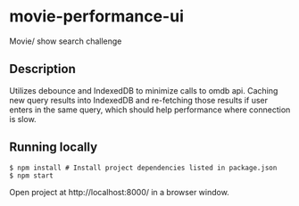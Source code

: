 # movie-performance-ui

Movie/ show search challenge

## Description
Utilizes debounce and IndexedDB to minimize calls to omdb api.
Caching new query results into IndexedDB and re-fetching those results if user
enters in the same query, which should help performance where connection is slow. 

## Running locally

```shell
$ npm install # Install project dependencies listed in package.json
$ npm start
```

Open project at http://localhost:8000/ in a browser window.
